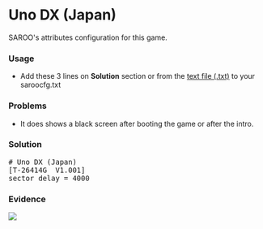 # Uno DX (Japan)

SAROO's attributes configuration for this game.

### Usage

- Add these 3 lines on **Solution** section or from the [text file (.txt)](./config.txt) to your saroocfg.txt

### Problems

- It does shows a black screen after booting the game or after the intro.

### Solution

<pre># Uno DX (Japan)
[T-26414G  V1.001]
sector_delay = 4000</pre>

### Evidence

[![](https://img.youtube.com/vi/uJZ8sotm9Wg/0.jpg)](https://youtu.be/uJZ8sotm9Wg)
